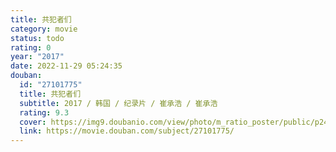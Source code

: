 ```yaml
---
title: 共犯者们
category: movie
status: todo
rating: 0
year: "2017"
date: 2022-11-29 05:24:35
douban:
  id: "27101775"
  title: 共犯者们
  subtitle: 2017 / 韩国 / 纪录片 / 崔承浩 / 崔承浩
  rating: 9.3
  cover: https://img9.doubanio.com/view/photo/m_ratio_poster/public/p2494631724.jpg
  link: https://movie.douban.com/subject/27101775/
---
```



